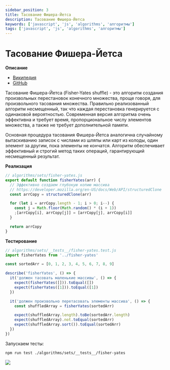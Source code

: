 ```yaml
---
sidebar_position: 3
title: Тасование Фишера-Йетса
description: Тасование Фишера-Йетса
keywords: ['javascript', 'js', 'algorithms', 'алгоритмы']
tags: ['javascript', 'js', 'algorithms', 'алгоритмы']
---
```


# Тасование Фишера-Йетса

__Описание__

- [Википедия](https://ru.wikipedia.org/wiki/%D0%A2%D0%B0%D1%81%D0%BE%D0%B2%D0%B0%D0%BD%D0%B8%D0%B5_%D0%A4%D0%B8%D1%88%D0%B5%D1%80%D0%B0_%E2%80%94_%D0%99%D0%B5%D1%82%D1%81%D0%B0)
- [GitHub](https://github.com/harryheman/algorithms-data-structures/blob/main/src/algorithms/sets/fisher-yates.js)

Тасование Фишера-Йетса (Fisher-Yates shuffle) - это алгоритм создания произвольных перестановок конечного множества, проще говоря, для произвольного тасования множества. Правильно реализованный алгоритм несмещенный, так что каждая перестановка генерируется с одинаковой вероятностью. Современная версия алгоритма очень эффективна и требует время, пропорциональное числу элементов множества, а также не требует дополнительной памяти.

Основная процедура тасования Фишера-Йетса аналогична случайному вытаскиванию записок с числами из шляпы или карт из колоды, один элемент за другим, пока элементы не кончатся. Алгоритм обеспечивает эффективный и строгий метод таких операций, гарантирующий несмещенный результат.

__Реализация__

```javascript
// algorithms/sets/fisher-yates.js
export default function fisherYates(arr) {
  // Эффективно создаем глубокую копию массива
  // https://developer.mozilla.org/en-US/docs/Web/API/structuredClone
  const arrCopy = structuredClone(arr)

  for (let i = arrCopy.length - 1; i > 0; i--) {
    const j = Math.floor(Math.random() * (i + 1))
    ;[arrCopy[i], arrCopy[j]] = [arrCopy[j], arrCopy[i]]
  }

  return arrCopy
}
```

__Тестирование__

```javascript
// algorithms/sets/__tests__/fisher-yates.test.js
import fisherYates from '../fisher-yates'

const sortedArr = [0, 1, 2, 3, 4, 5, 6, 7, 8, 9]

describe('fisherYates', () => {
  it('должен тасовать маленькие массивы', () => {
    expect(fisherYates([])).toEqual([])
    expect(fisherYates([1])).toEqual([1])
  })

  it('должен произвольно перетасовать элементы массива', () => {
    const shuffledArray = fisherYates(sortedArr)

    expect(shuffledArray.length).toBe(sortedArr.length)
    expect(shuffledArray).not.toEqual(sortedArr)
    expect(shuffledArray.sort()).toEqual(sortedArr)
  })
})
```

Запускаем тесты:

```bash
npm run test ./algorithms/sets/__tests__/fisher-yates
```

<img src="https://habrastorage.org/webt/8t/au/l-/8taul-rkccjrttzxanud84soauc.png" />
